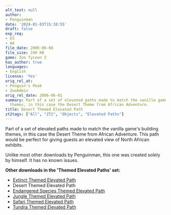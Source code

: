 ```yaml
---
alt_text: null
author:
- Penguinman
date: '2024-01-03T15:38:55'
draft: false
exp_req:
- ES
- AA
file_date: 2006-06-08
file_size: 249 KB
game: Zoo Tycoon 2
has_author: true
languages:
- English
license: 'Yes'
orig_rel_at:
- Penguin's Peak
- ZooAdmin
orig_rel_date: 2006-06-01
summary: Part of a set of elevated paths made to match the vanilla game's building
  themes, in this case the Desert Theme from African Adventure.
title: Desert Themed Elevated Path
zt2tags: ["All", "ZT2", "Objects", "Elevated Paths"]
---
```

Part of a set of elevated paths made to match the vanilla game's building themes, in this case the Desert Theme from African Adventure. This path would be perfect for giving guests an elevated view of North African exhibits.

Unlike most other downloads by Penguinman, this one was created solely by himself. It has no known issues.

**Other downloads in the 'Themed Elevated Paths' set:**
- [Extinct Themed Elevated Path](<https://www.zooberry.org/mods/zt2/objects/paths/extinct-themed-elevated-path/>)
- Desert Themed Elevated Path
- [Endangered Species Themed Elevated Path](<https://www.zooberry.org/mods/zt2/objects/paths/endangered-species-themed-elevated-path/>)
- [Jungle Themed Elevated Path](<https://www.zooberry.org/mods/zt2/objects/paths/jungle-themed-elevated-path/>)
- [Safari Themed Elevated Path](<https://www.zooberry.org/mods/zt2/objects/paths/safari-themed-elevated-path/>)
- [Tundra Themed Elevated Path](<https://www.zooberry.org/mods/zt2/objects/paths/tundra-themed-elevated-path/>)
